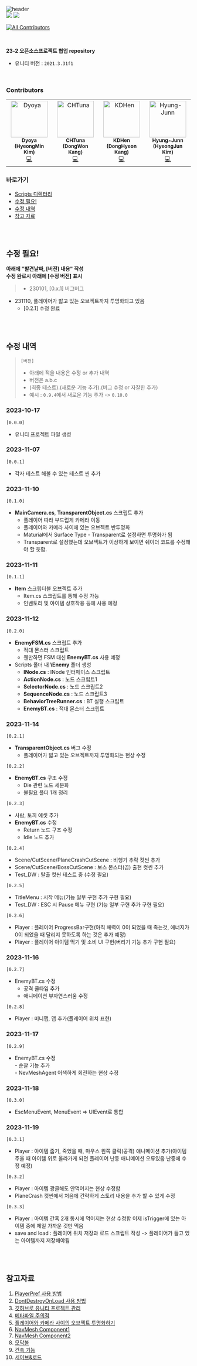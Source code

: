![header](https://capsule-render.vercel.app/api?type=rect&color=auto&height=300&section=header&text=필%20독&fontSize=60&animation=twinkling&desc=CastAway%20OpenSource%20Project)
<br/>
<img src="https://img.shields.io/badge/Unity-000000?style=flat&logo=Unity&logoColor=white"/> <img src="https://img.shields.io/badge/C%20Sharp-512BD4?style=flat&logo=C%20Sharp&logoColor=white"/> 
<!-- ALL-CONTRIBUTORS-BADGE:START - Do not remove or modify this section -->
[![All Contributors](https://img.shields.io/badge/all_contributors-4-orange.svg?style=flat-square)](#contributors-)
<!-- ALL-CONTRIBUTORS-BADGE:END -->
<br/>

**23-2 오픈소스프로젝트 협업 repository**
- 유니티 버전 : `2021.3.31f1`

<br/>

### Contributors
<!-- ALL-CONTRIBUTORS-LIST:START - Do not remove or modify this section -->
<!-- prettier-ignore-start -->
<!-- markdownlint-disable -->

<table>
  <tbody>
    <tr>
      <td align="center" valign="top" width="14.28%"><a href="https://github.com/Dyoya/"><img src="https://avatars.githubusercontent.com/u/118094189?v=4" width="100px;" alt="Dyoya"/><br /><sub><b>Dyoya (HyeongMin Kim)</b></sub></a><br /> <a href="https://github.com/Dyoya/CastAway_OpenSource/commits?author=Dyoya" title="Commit">💻</a></td>
      <td align="center" valign="top" width="14.28%"><a href="https://github.com/CHTuna/"><img src="https://avatars.githubusercontent.com/u/45841115?v=4" width="100px;" alt="CHTuna"/><br /><sub><b>CHTuna (DongWon Kang)</b></sub></a><br /> <a href="https://github.com/Dyoya/CastAway_OpenSource/commits?author=CHTuna" title="Commit">💻</a></td>
      <td align="center" valign="top" width="14.28%"><a href="https://github.com/KDHen/"><img src="https://avatars.githubusercontent.com/u/97778379?v=4" width="100px;" alt="KDHen"/><br /><sub><b>KDHen (DongHyeon Kang)</b></sub></a><br /> <a href="https://github.com/Dyoya/CastAway_OpenSource/commits?author=KDHen" title="Commit">💻</a></td>
      <td align="center" valign="top" width="14.28%"><a href="https://github.com/Hyung-Junn/"><img src="https://avatars.githubusercontent.com/u/102523742?v=4" width="100px;" alt="Hyung-Junn"/><br /><sub><b>Hyung-Junn (HyeongJun Kim)</b></sub></a><br /> <a href="https://github.com/Dyoya/CastAway_OpenSource/commits?author=Hyung-Junn" title="Commit">💻</a></td>
    </tr>
  </tbody>
</table>

<!-- markdownlint-restore -->
<!-- prettier-ignore-end -->

<!-- ALL-CONTRIBUTORS-LIST:END -->

### 바로가기
- [Scripts 디렉터리](https://github.com/Dyoya/CastAway_OpenSource/tree/main/Assets/Scripts)
- [수정 필요!](https://github.com/Dyoya/CastAway_OpenSource#%EC%88%98%EC%A0%95-%ED%95%84%EC%9A%94)
- [수정 내역](https://github.com/Dyoya/CastAway_OpenSource#%EC%88%98%EC%A0%95-%EB%82%B4%EC%97%AD)
- [참고 자료](https://github.com/Dyoya/CastAway_OpenSource#%EC%B0%B8%EA%B3%A0%EC%9E%90%EB%A3%8C)

<br/><br/>

## 수정 필요!
**아래에 "발견날짜, [버전] 내용" 작성**  
**수정 완료시 아래에 [수정 버전] 표시**
> - 230101, [0.x.1] 버그버그
- 231110, 플레이어가 밟고 있는 오브젝트까지 투명화되고 있음
    - [0.2.1] 수정 완료



<br/><br/>

## 수정 내역
> `[버전]`
> - 아래에 적을 내용은 수정 or 추가 내역
> - 버전은 a.b.c
> - (최종 테스트).(새로운 기능 추가).(버그 수정 or 자잘한 추가)
> - 예시 : `0.9.4`에서 새로운 기능 추가 -> `0.10.0`

### 2023-10-17
`[0.0.0]`
- 유니티 프로젝트 파일 생성

### 2023-11-07
`[0.0.1]`
- 각자 테스트 해볼 수 있는 테스트 씬 추가

### 2023-11-10
`[0.1.0]`
- **MainCamera.cs**, **TransparentObject.cs** 스크립트 추가
    - 플레이어 따라 부드럽게 카메라 이동
    - 플레이어와 카메라 사이에 있는 오브젝트 반투명화
    - Maturial에서 Surface Type - Transparent로 설정하면 투명화가 됨
    - Transparent로 설정했는데 오브젝트가 이상하게 보이면 쉐이더 코드를 수정해야 할 듯함.

### 2023-11-11
`[0.1.1]`
- **Item** 스크립터블 오브젝트 추가
    - Item.cs 스크립트를 통해 수정 가능
    - 인벤토리 및 아이템 상호작용 등에 사용 예정

### 2023-11-12
`[0.2.0]`
- **EnemyFSM.cs** 스크립트 추가
    - 적대 몬스터 스크립트
    - 웬만하면 FSM 대신 **EnemyBT.cs** 사용 예정
- Scripts 폴더 내 **\Enemy** 폴더 생성
    - **INode.cs** : INode 인터페이스 스크립트
    - **ActionNode.cs** : 노드 스크립트1
    - **SelectorNode.cs** : 노드 스크립트2
    - **SequenceNode.cs** : 노드 스크립트3
    - **BehaviorTreeRunner.cs** : BT 실행 스크립트
    - **EnemyBT.cs** : 적대 몬스터 스크립트

### 2023-11-14
`[0.2.1]`
- **TransparentObject.cs** 버그 수정
    - 플레이어가 밟고 있는 오브젝트까지 투명화되는 현상 수정  

`[0.2.2]`
- **EnemyBT.cs** 구조 수정
    - Die 관련 노드 세분화
    - 불필요 폴더 1개 정리  

`[0.2.3]`
- 사람, 토끼 에셋 추가
- **EnemyBT.cs** 수정
    - Return 노드 구조 수정
    - Idle 노드 추가

`[0.2.4]`
- Scene/CutScene/PlaneCrashCutScene : 비행기 추락 컷씬 추가
- Scene/CutScene/BossCutScene : 보스 몬스터(곰) 출현 컷씬 추가
- Test_DW : 탈출 컷씬 테스트 중 (수정 필요)

`[0.2.5]`
- TitleMenu : 시작 메뉴(기능 일부 구현 추가 구현 필요)
- Test_DW : ESC 시 Pause 메뉴 구현 (기능 일부 구현 추가 구현 필요)

`[0.2.6]`
- Player : 플레이어 ProgressBar구현(아직 체력이 0이 되었을 때 죽는것, 에너지가 0이 되었을 때 달리지 못하도록 하는 것은 추가 예정)
- Player : 플레이어 아이템 먹기 및 소비 UI 구현(버리기 기능 추가 구현 필요)

### 2023-11-16
`[0.2.7]`
- EnemyBT.cs 수정
    - 공격 쿨타임 추가
    - 애니메이션 부자연스러움 수정

`[0.2.8]`
- Player : 미니맵, 맵 추가(플레이어 위치 표현)

### 2023-11-17
`[0.2.9]`
- EnemyBT.cs 수정  
      - 순찰 기능 추가  
      - NevMeshAgent 어색하게 회전하는 현상 수정  

### 2023-11-18
`[0.3.0]`
- EscMenuEvent, MenuEvent => UIEvent로 통합

### 2023-11-19
`[0.3.1]`
- Player : 아이템 줍기, 죽었을 때, 마우스 왼쪽 클릭(공격) 애니메이션 추가(아이템 주울 때 아이템 위로 올라가게 되면 플레이어 난동 애니메이션 오류있음 난중에 수정 예정)

`[0.3.2]`
- Player : 아이템 광클해도 안먹어지는 현상 수정함
- PlaneCrash 컷씬에서 처음에 간략하게 스토리 내용을 추가 할 수 있게 수정

`[0.3.3]`
- Player : 아이템 간혹 2개 동시에 먹어지는 현상 수정함 이제 isTrigger에 있는 아이템 중에 제일 가까운 것만 먹음
- save and load : 플레이어 위치 저장과 로드 스크립트 작성 -> 플레이어가 들고 있는 아이템까지 저장해야됨

<br/><br/>

## 참고자료
1. [PlayerPref 사용 방법](https://devparklibrary.tistory.com/22)
2. [DontDestroyOnLoad 사용 방법](https://wergia.tistory.com/191)
3. [깃허브로 유니티 프로젝트 관리](https://wergia.tistory.com/238)
4. [메타파일 주의점](https://blog.naver.com/raruz/222852771902)
5. [플레이어와 카메라 사이의 오브젝트 투명화하기](https://daekyoulibrary.tistory.com/entry/Charon-8-플레이어와-카메라-사이의-오브젝트-투명화하기)
6. [NavMesh Component1](https://algorfati.tistory.com/25)
7. [NavMesh Component2](https://twosouls.tistory.com/7)
8. [모닥불](https://ansohxxn.github.io/unity%20lesson%203/ch8-1/)
9. [건축 기능](https://ansohxxn.github.io/unity%20lesson%203/ch9-1/)
10. [세이브&로드](https://ansohxxn.github.io/unity%20lesson%203/ch12-8/)
